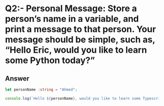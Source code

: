 # Q2:- Personal Message: Store a person’s name in a variable, and print a message to that person. Your message should be simple, such as, “Hello Eric, would you like to learn some Python today?”


## Answer

```typescript
let personName :string = "Ahmed";

console.log(`Hello ${personName}, would you like to learn some Typescript today?`);
```